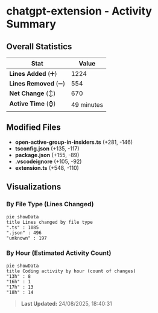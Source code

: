 # chatgpt-extension - Activity Summary 

## Overall Statistics

| Stat                   | Value                                                             |
| ---------------------- | ----------------------------------------------------------------- |
| **Lines Added** (➕)   | 1224                                          |
| **Lines Removed** (➖) | 554                                        |
| **Net Change** (↕)    | 670                |
| **Active Time** (⌚)   | 49 minutes |


## Modified Files
- **open-active-group-in-insiders.ts** (+281, -146)
- **tsconfig.json** (+135, -117)
- **package.json** (+155, -89)
- **.vscodeignore** (+105, -92)
- **extension.ts** (+548, -110)

## Visualizations

### By File Type (Lines Changed)

```mermaid
pie showData
title Lines changed by file type
".ts" : 1085
".json" : 496
"unknown" : 197
```

### By Hour (Estimated Activity Count)

```mermaid
pie showData
title Coding activity by hour (count of changes)
"13h" : 8
"16h" : 1
"17h" : 13
"18h" : 14
```


> **Last Updated:** 24/08/2025, 18:40:31